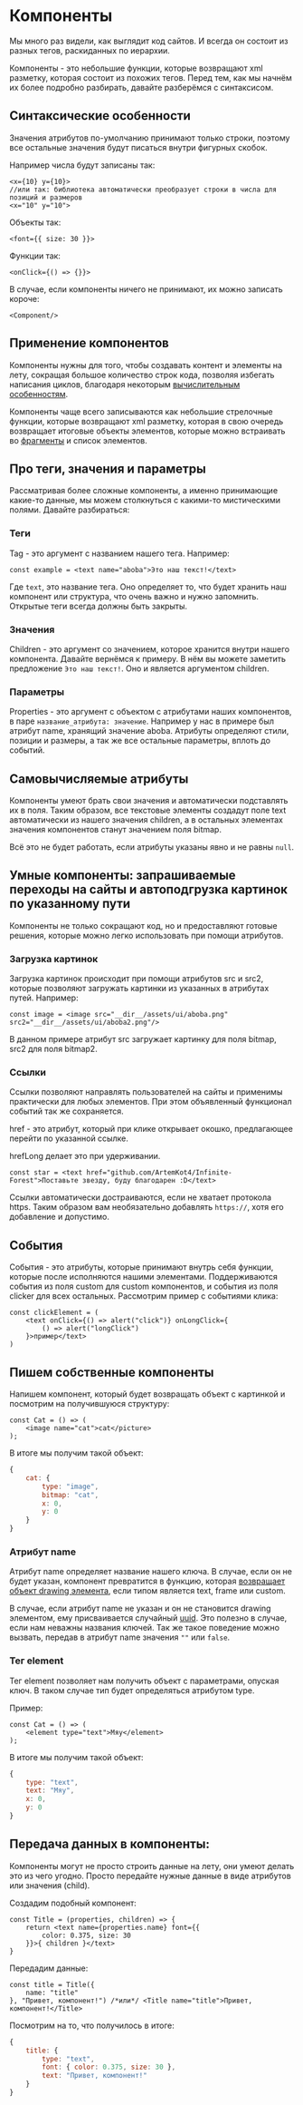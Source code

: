 # Компоненты
Мы много раз видели, как выглядит код сайтов. И всегда он состоит из разных тегов, раскиданных по иерархии. 

Компоненты - это небольшие функции, которые возвращают xml разметку, которая состоит из похожих тегов. Перед тем, как мы начнём их более подробно разбирать, давайте разберёмся с синтаксисом.
## Синтаксические особенности
Значения атрибутов по-умолчанию принимают только строки, поэтому все остальные значения будут писаться внутри фигурных скобок.

Например числа будут записаны так: 
```tsx
<x={10} y={10}>
//или так: библиотека автоматически преобразует строки в числа для позиций и размеров
<x="10" y="10">
```

Объекты так:
```tsx
<font={{ size: 30 }}>
```  

Функции так:
```tsx
<onClick={() => {}}>
```

В случае, если компоненты ничего не принимают, их можно записать короче:
```tsx
<Component/>
```
## Применение компонентов
Компоненты нужны для того, чтобы создавать контент и элементы на лету, сокращая большое количество строк кода, позволяя избегать написания циклов, благодаря некоторым [вычислительным особенностям](./adaptive).

Компоненты чаще всего записываются как небольшие стрелочные функции, которые возвращают xml разметку, которая в свою очередь возвращает итоговые объекты элементов, которые можно встраивать во [фрагменты](./fragments) и список элементов.

## Про теги, значения и параметры
Рассматривая более сложные компоненты, а именно принимающие какие-то данные, мы можем столкнуться с какими-то мистическими полями. Давайте разбираться:
### Теги
Tag - это аргумент с названием нашего тега. Например:
```tsx
const example = <text name="aboba">Это наш текст!</text>
```
Где `text`, это название тега. Оно определяет то, что будет хранить наш компонент или структура, что очень важно и нужно запомнить. Открытые теги всегда должны быть закрыты.
### Значения
Children - это аргумент со значением, которое хранится внутри нашего компонента. Давайте вернёмся к примеру. В нём вы можете заметить предложение `Это наш текст!`. Оно и является аргументом children.
### Параметры
Properties - это аргумент с объектом с атрибутами наших компонентов, в паре `название_атрибута: значение`. Например у нас в примере был атрибут name, хранящий значение aboba. Атрибуты определяют стили, позиции и размеры, а так же все остальные параметры, вплоть до событий.

## Самовычисляемые атрибуты
Компоненты умеют брать свои значения и автоматически подставлять их в поля. Таким образом, все текстовые элементы создадут поле text автоматически из нашего значения children, а в остальных элементах значения компонентов станут значением поля bitmap.

Всё это не будет работать, если атрибуты указаны явно и не равны `null`.

## Умные компоненты: запрашиваемые переходы на сайты и автоподгрузка картинок по указанному пути
Компоненты не только сокращают код, но и предоставляют готовые решения, которые можно легко использовать при помощи атрибутов.
### Загрузка картинок
Загрузка картинок происходит при помощи атрибутов src и src2, которые позволяют загружать картинки из указанных в атрибутах путей. Например:
```tsx
const image = <image src="__dir__/assets/ui/aboba.png" src2="__dir__/assets/ui/aboba2.png"/>
```
В данном примере атрибут src загружает картинку для поля bitmap, src2 для поля bitmap2.
### Ссылки
Ссылки позволяют направлять пользователей на сайты и применимы практически для любых элементов. При этом объявленный функционал событий так же сохраняется.

href - это атрибут, который при клике открывает окошко, предлагающее перейти по указанной ссылке. 

hrefLong делает это при удерживании.
```tsx
const star = <text href="github.com/ArtemKot4/Infinite-Forest">Поставьте звезду, буду благодарен :D</text>
```
Ссылки автоматически достраиваются, если не хватает протокола https. Таким образом вам необязательно добавлять `https://`, хотя его добавление и допустимо.

## События
События - это атрибуты, которые принимают внутрь себя функции, которые после исполняются нашими элементами. Поддерживаются события из поля custom для custom компонентов, и события из поля clicker для всех остальных. Рассмотрим пример с событиями клика:
```tsx
const clickElement = (
    <text onClick={() => alert("click")} onLongClick={
        () => alert("longClick")
    }>пример</text>
)
```
## Пишем собственные компоненты
Напишем компонент, который будет возвращать объект с картинкой и посмотрим на получившуюся структуру:
```tsx
const Cat = () => (
    <image name="cat">cat</picture>
);
```
В итоге мы получим такой объект:
```js
{
    cat: {
        type: "image",
        bitmap: "cat",
        x: 0,
        y: 0
    }
}
```
### Атрибут name
Атрибут name определяет название нашего ключа. В случае, если он не будет указан, компонент превратится в функцию, которая <u>возвращает объект drawing элемента</u>, если типом является text, frame или custom. 

В случае, если атрибут name не указан и он не становится drawing элементом, ему присваивается случайный <u>uuid</u>. Это полезно в случае, если нам неважны названия ключей.
Так же такое поведение можно вызвать, передав в атрибут name значения `""` или `false`. 
### Тег element
Тег element позволяет нам получить объект с параметрами, опуская ключ. В таком случае тип будет определяться атрибутом type.

Пример:
```tsx
const Cat = () => (
    <element type="text">Мяу</element>
);
```
В итоге мы получим такой объект:
```js
{
    type: "text",
    text: "Мяу",
    x: 0,
    y: 0
}
```
## Передача данных в компоненты:
Компоненты могут не просто строить данные на лету, они умеют делать это из чего угодно. Просто передайте нужные данные в виде атрибутов или значения (child).

Создадим подобный компонент:
```tsx
const Title = (properties, children) => {
    return <text name={properties.name} font={{ 
        color: 0.375, size: 30 
    }}>{ children }</text>
}
```
Передадим данные:
```tsx
const title = Title({
    name: "title"
}, "Привет, компонент!") /*или*/ <Title name="title">Привет, компонент!</Title>
```
Посмотрим на то, что получилось в итоге:
```js
{
    title: {
        type: "text",
        font: { color: 0.375, size: 30 },
        text: "Привет, компонент!"
    }
}
```